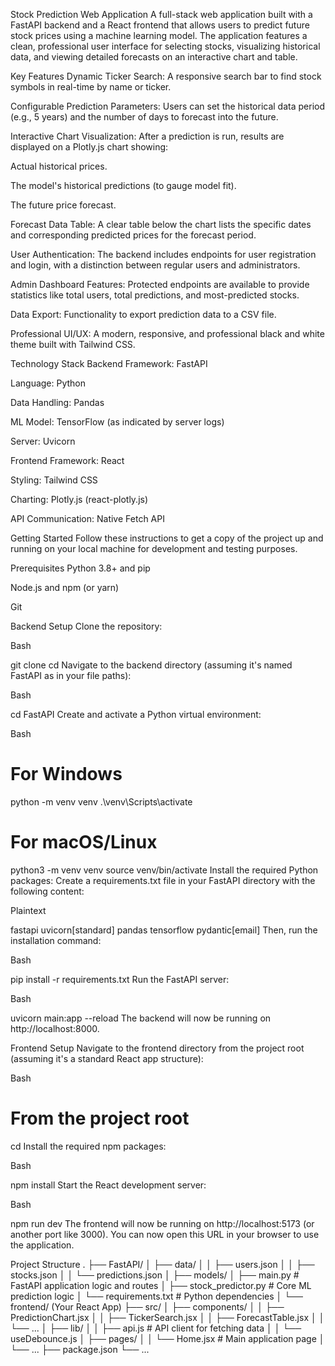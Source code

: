 Stock Prediction Web Application
A full-stack web application built with a FastAPI backend and a React frontend that allows users to predict future stock prices using a machine learning model. The application features a clean, professional user interface for selecting stocks, visualizing historical data, and viewing detailed forecasts on an interactive chart and table.

Key Features
Dynamic Ticker Search: A responsive search bar to find stock symbols in real-time by name or ticker.

Configurable Prediction Parameters: Users can set the historical data period (e.g., 5 years) and the number of days to forecast into the future.

Interactive Chart Visualization: After a prediction is run, results are displayed on a Plotly.js chart showing:

Actual historical prices.

The model's historical predictions (to gauge model fit).

The future price forecast.

Forecast Data Table: A clear table below the chart lists the specific dates and corresponding predicted prices for the forecast period.

User Authentication: The backend includes endpoints for user registration and login, with a distinction between regular users and administrators.

Admin Dashboard Features: Protected endpoints are available to provide statistics like total users, total predictions, and most-predicted stocks.

Data Export: Functionality to export prediction data to a CSV file.

Professional UI/UX: A modern, responsive, and professional black and white theme built with Tailwind CSS.

Technology Stack
Backend
Framework: FastAPI

Language: Python

Data Handling: Pandas

ML Model: TensorFlow (as indicated by server logs)

Server: Uvicorn

Frontend
Framework: React

Styling: Tailwind CSS

Charting: Plotly.js (react-plotly.js)

API Communication: Native Fetch API

Getting Started
Follow these instructions to get a copy of the project up and running on your local machine for development and testing purposes.

Prerequisites
Python 3.8+ and pip

Node.js and npm (or yarn)

Git

Backend Setup
Clone the repository:

Bash

git clone <your-repository-url>
cd <your-repository-name>
Navigate to the backend directory (assuming it's named FastAPI as in your file paths):

Bash

cd FastAPI
Create and activate a Python virtual environment:

Bash

# For Windows
python -m venv venv
.\venv\Scripts\activate

# For macOS/Linux
python3 -m venv venv
source venv/bin/activate
Install the required Python packages:
Create a requirements.txt file in your FastAPI directory with the following content:

Plaintext

fastapi
uvicorn[standard]
pandas
tensorflow
pydantic[email]
Then, run the installation command:

Bash

pip install -r requirements.txt
Run the FastAPI server:

Bash

uvicorn main:app --reload
The backend will now be running on http://localhost:8000.

Frontend Setup
Navigate to the frontend directory from the project root (assuming it's a standard React app structure):

Bash

# From the project root
cd <your-frontend-folder-name> 
Install the required npm packages:

Bash

npm install
Start the React development server:

Bash

npm run dev
The frontend will now be running on http://localhost:5173 (or another port like 3000). You can now open this URL in your browser to use the application.

Project Structure
.
├── FastAPI/
│   ├── data/
│   │   ├── users.json
│   │   ├── stocks.json
│   │   └── predictions.json
│   ├── models/
│   ├── main.py             # FastAPI application logic and routes
│   ├── stock_predictor.py  # Core ML prediction logic
│   └── requirements.txt    # Python dependencies
│
└── frontend/ (Your React App)
    ├── src/
    │   ├── components/
    │   │   ├── PredictionChart.jsx
    │   │   ├── TickerSearch.jsx
    │   │   ├── ForecastTable.jsx
    │   │   └── ...
    │   ├── lib/
    │   │   ├── api.js              # API client for fetching data
    │   │   └── useDebounce.js
    │   ├── pages/
    │   │   └── Home.jsx            # Main application page
    │   └── ...
    ├── package.json
    └── ...







